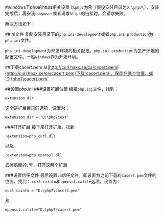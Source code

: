 #windows下php的https相关设置
以`php7`为例（假设安装目录为`D:\php7\`），安装完成后，再安装`composer`或者请求`https`的链接时，会请求失败。

解决方法如下：

##ini文件
复制安装目录下的`php.ini-development`或者`php.ini-production`为`php.ini`文件。

`php.ini-development`为开发环境的相关配置，`php.ini-production`为生产环境的配置文件。一般`windows`作为开发环境。

##下载cacert.pem
从[http://curl.haxx.se/ca/cacert.pem](http://curl.haxx.se/ca/cacert.pem)下载`cacert.pem`，保存在某个位置，如`D:\php7\cacert.pem`

##设置php.ini
###设置扩展位置
编辑`php.ini`文件，找到：
```
extension_dir
```
这个是扩展目录的选项，设置为：
```
extension_dir = "D:\php7\ext"
```

###打开扩展
接下来打开扩展，找到
```
;extension=php_curl.dll
```
以及
```
;extension=php_openssl.dll
```
去掉前面的`;`号，打开这两个扩展

###设置信任文件
最后设置`ca`信任文件，即设置为之前下载的`cacert.pem`文件的位置，找到：
`curl.cainfo`和`openssl.cafile`选项，设置为：
```
curl.cainfo = "D:\php7\cacert.pem"
```
和
```
openssl.cafile="D:\php7\cacert.pem"
```